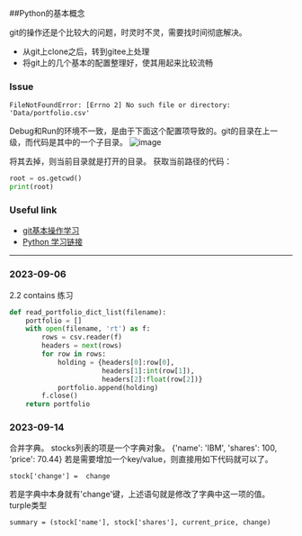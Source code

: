 ##Python的基本概念

git的操作还是个比较大的问题，时灵时不灵，需要找时间彻底解决。
* 从git上clone之后，转到gitee上处理
* 将git上的几个基本的配置整理好，使其用起来比较流畅

### Issue
```
FileNotFoundError: [Errno 2] No such file or directory: 'Data/portfolio.csv'
```
Debug和Run的环境不一致，是由于下面这个配置项导致的。git的目录在上一级，而代码是其中的一个子目录。
![image](https://github.com/kinghuns/learn-python/assets/3986252/ce373db3-be6d-4b7e-92e4-7ce15cd8c57e)

将其去掉，则当前目录就是打开的目录。
获取当前路径的代码：
```python
root = os.getcwd()
print(root)
```

### Useful link
- [git基本操作学习](https://learngitbranching.js.org/?locale=zh_CN)
- [Python 学习链接](https://github.com/kinghuns/practical-python)

---

### 2023-09-06
2.2 contains 练习

``` python
def read_portfolio_dict_list(filename):
    portfolio = []
    with open(filename, 'rt') as f:
        rows = csv.reader(f)
        headers = next(rows)
        for row in rows:
            holding = {headers[0]:row[0], 
                       headers[1]:int(row[1]),
                       headers[2]:float(row[2])}
            portfolio.append(holding)
        f.close()
    return portfolio
```

### 2023-09-14
合并字典。
stocks列表的项是一个字典对象。
 {'name': 'IBM', 'shares': 100, 'price': 70.44}
 若是需要增加一个key/value，则直接用如下代码就可以了。
 ```
 stock['change'] =  change 
 ```
若是字典中本身就有'change'键，上述语句就是修改了字典中这一项的值。
turple类型
```
summary = (stock['name'], stock['shares'], current_price, change)
```






